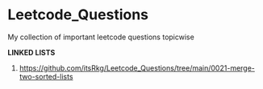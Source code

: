 # Leetcode_Questions
My collection of important leetcode questions topicwise 

**LINKED LISTS**
1. https://github.com/itsRkg/Leetcode_Questions/tree/main/0021-merge-two-sorted-lists

